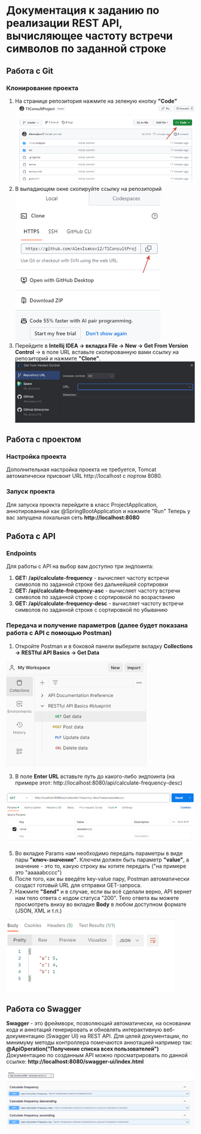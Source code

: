 # Документация к заданию по реализации REST API, вычисляющее частоту встречи символов по заданной строке
## Работа с Git 
### Клонирование проекта
1. На странице репозитория нажмите на зеленую кнопку **"Code"**
![](src/main/resources/static/images/select-code.png)
3. В выпадающем окне скопируйте ссылку на репозиторий
![](src/main/resources/static/images/copy-link.png)
4. Перейдите в **Intellij IDEA -> вкладка File -> New -> Get From Version Control** -> в поле URL вставьте скопированную вами ссылку на репозиторий и нажмите **"Clone"**.
![](src/main/resources/static/images/get-from-version-control.png)

## Работа с проектом
### Настройка проекта
Дополнительная настройка проекта не требуется, Tomcat автоматически присвоит URL http://localhost с портом 8080.
### Запуск проекта
Для запуска проекта перейдите в класс ProjectApplication, аннотированный как @SpringBootApplication и нажмите "Run"
Теперь у вас запущена локальная сеть **http://localhost:8080**

## Работа с API
### Endpoints
Для работы с API на выбор вам доступно три эндпоинта:
1. **GET: /api/calculate-frequency** - вычисляет частоту встречи символов по заданной строке без дальнейшей сортировки
2. **GET: /api/calculate-frequency-asc** - вычисляет частоту встречи символов по заданной строке с сортировкой по возрастанию
3. **GET: /api/calculate-frequency-desc** - вычисляет частоту встречи символов по заданной строке с сортировкой по убыванию

### Передача и получение параметров (далее будет показана работа с API с помощью Postman)
1. Откройте Postman и в боковой панели выберите вкладку **Collections -> RESTful API Basics -> Get Data**
   
![](src/main/resources/static/images/collections-getdata.png)

3. В поле **Enter URL** вставьте путь до какого-либо эндпоинта (на примере этот: http://localhost:8080/api/calculate-frequency-desc)
   
![](src/main/resources/static/images/enterurl-keyvalue.png)

5. Во вкладке Params нам необходимо передать параметры в виде пары **"ключ-значение"**. Ключем должен быть параметр **"value"**, а значение - это то, какую строку вы хотите передать ("на примере это "aaaaabcccc")
6. После того, как вы введёте key-value пару, Postman автоматически создаст готовый URL для отправки GET-запроса.
7. Нажмите **"Send"** и в случае, если вы всё сделали верно, API вернет нам тело ответа с кодом статуса "200". Тело ответа вы можете просмотреть внизу во вкладке **Body** в любом доступном формате (JSON, XML и т.п.)
   
![](src/main/resources/static/images/response-body.png)

## Работа со Swagger
**Swagger** - это фреймворк, позволяющий автоматически, на основании кода и аннотаций генерировать и обновлять интерактивную веб-документацию (Swagger UI) на REST API.
Для целей документации, по минимуму методы контроллера помечаются аннотацией например так: **@ApiOperation("Получение списка всех пользователей")**
Документацию по созданным API можно просматрировать по данной ссылке: **http://localhost:8080/swagger-ui/index.html**

![](src/main/resources/static/images/swagger.png)
